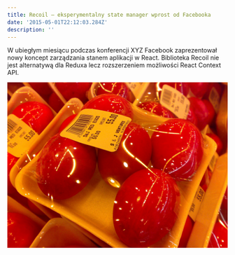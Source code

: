 ```yaml
---
title: Recoil – eksperymentalny state manager wprost od Facebooka
date: '2015-05-01T22:12:03.284Z'
description: ''
---
```


W ubiegłym miesiącu podczas konferencji XYZ Facebook zaprezentował nowy koncept zarządzania stanem aplikacji w React. Biblioteka Recoil nie jest alternatywą dla Reduxa lecz rozszerzeniem możliwości React Context API.

![Chinese Salty Egg](./salty_egg.jpg)
